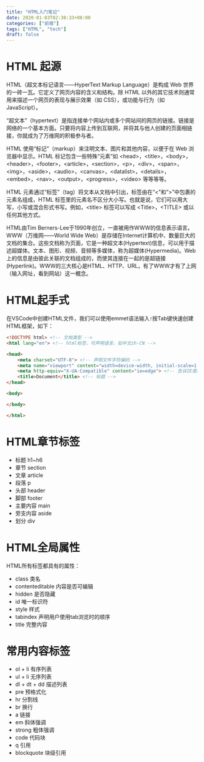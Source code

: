 ```yaml
---
title: "HTML入门笔记"
date: 2020-01-03T02:38:33+08:00
categories: ["前端"]
tags: ["HTML", "tech"]
draft: false
---
```


# HTML 起源
HTML（超文本标记语言——HyperText Markup Language）是构成 Web 世界的一砖一瓦。它定义了网页内容的含义和结构。除 HTML 以外的其它技术则通常用来描述一个网页的表现与展示效果（如 CSS），或功能与行为（如 JavaScript）。

“超文本”（hypertext）是指连接单个网站内或多个网站间的网页的链接。链接是网络的一个基本方面。只要将内容上传到互联网，并将其与他人创建的页面相链接，你就成为了万维网的积极参与者。

HTML 使用“标记”（markup）来注明文本、图片和其他内容，以便于在 Web 浏览器中显示。HTML 标记包含一些特殊“元素”如 &#60;head&#62;，&#60;title&#62;，&#60;body&#62;，&#60;header&#62;，&#60;footer&#62;，&#60;article&#62;，&#60;section&#62;，&#60;p&#62;，&#60;div&#62;，&#60;span&#62;，&#60;img&#62;，&#60;aside&#62;，&#60;audio&#62;，&#60;canvas&#62;，&#60;datalist&#62;，&#60;details&#62;，&#60;embed&#62;，&#60;nav&#62;，&#60;output&#62;，&#60;progress&#62;，&#60;video&#62; 等等等等。

HTML 元素通过“标签”（tag）将文本从文档中引出，标签由在“&#60;”和“&#62;”中包裹的元素名组成，HTML 标签里的元素名不区分大小写。也就是说，它们可以用大写，小写或混合形式书写。例如，&#60;title&#62; 标签可以写成 &#60;Title&#62;，&#60;TITLE&#62; 或以任何其他方式。

HTML由Tim Berners-Lee于1990年创立，一直被用作WWW的信息表示语言。WWW（万维网——World Wide Web）是存储在Internet计算机中、数量巨大的文档的集合。这些文档称为页面，它是一种超文本(Hypertext)信息，可以用于描述超媒体。文本、图形、视频、音频等多媒体，称为超媒体(Hypermedia)。Web上的信息是由彼此关联的文档组成的，而使其连接在一起的是超链接(Hyperlink)。WWW的三大核心是HTML、HTTP、URL，有了WWW才有了上网（输入网址，看到网站）这一概念。

# HTML起手式
在VSCode中创建HTML文件，我们可以使用emmet语法输入`!`按Tab键快速创建HTML框架，如下：
```html
<!DOCTYPE html> <!-- 文档类型 -->
<html lang="en"> <!-- html标签，可声明语言，如中文zh-CN -->

<head>
    <meta charset="UTF-8"> <!-- 声明文件字符编码 -->
    <meta name="viewport" content="width=device-width, initial-scale=1.0, minimum-scale=1.0, maximum-scale=1.0, user-scalable=no"> <!-- 禁用缩放，兼容手机 -->
    <meta http-equiv="X-UA-Compatible" content="ie=edge"> <!-- 告诉IE使用最新内核 -->
    <title>Document</title> <!-- 标题 -->
</head>

<body>

</body>

</html>
```

# HTML章节标签
* 标题 h1~h6
* 章节 section
* 文章 article
* 段落 p
* 头部 header
* 脚部 footer
* 主要内容 main
* 旁支内容 aside
* 划分 div

# HTML全局属性
HTML所有标签都具有的属性：
* class 类名
* contenteditable 内容是否可编辑
* hidden 是否隐藏
* id 唯一标识符
* style 样式
* tabindex 声明用户使用tab浏览时的顺序
* title 完整内容

# 常用内容标签
* ol + li 有序列表
* ul + li 无序列表
* dl + dt + dd 描述列表
* pre 预格式化
* hr 分割线
* br 换行
* a 链接
* em 斜体强调
* strong 粗体强调
* code 代码块
* q 引用
* blockquote 块级引用